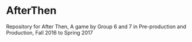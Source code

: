 # AfterThen
Repository for After Then, A game by Group 6 and 7 in Pre-production and Production, Fall 2016 to Spring 2017
